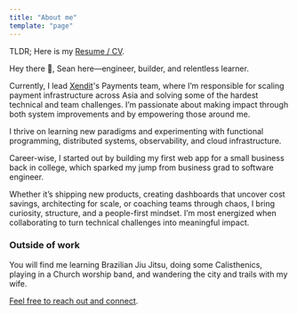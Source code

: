 ```yaml
---
title: "About me"
template: "page"
---
```


TLDR; Here is my [Resume / CV](https://drive.google.com/file/d/1T6_r31_3IKPFugQe3XEcuWtQqAdlIJLK/view?usp=sharing).

Hey there 👋, Sean here—engineer, builder, and relentless learner.

Currently, I lead [Xendit](https://www.xendit.co/en/)'s Payments team, where I’m responsible for scaling payment infrastructure across Asia and solving some of the hardest technical and team challenges. I’m passionate about making impact through both system improvements and by empowering those around me.

I thrive on learning new paradigms and experimenting with functional programming, distributed systems, observability, and cloud infrastructure.

Career-wise, I started out by building my first web app for a small business back in college, which sparked my jump from business grad to software engineer.

Whether it’s shipping new products, creating dashboards that uncover cost savings, architecting for scale, or coaching teams through chaos, I bring curiosity, structure, and a people-first mindset. I’m most energized when collaborating to turn technical challenges into meaningful impact.


### Outside of work

You will find me learning Brazilian Jiu Jitsu, doing some Calisthenics, playing in a Church worship band, and wandering the city and trails with my wife.

[Feel free to reach out and connect](/pages/contacts).

